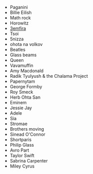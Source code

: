 * Paganini
* Billie Eilish
* Math rock
* Horowitz
* [3emfira](/2024/11/04/zemfira.html)
* Tsoi
* 5nizza
* ohota na volkov
* Beatles
* Glass beams
* Queen
* Vavamuffin
* Amy Macdonald
* Radik Tyulyush & the Chalama Project
* Papernytam
* George Formby
* Roy Smeck
* Herb Ohta San
* Eminem
* Jessie Jay
* Adele
* Sia
* Stromae
* Brothers moving
* Sinead O'Connor
* Shortparis
* Philip Glass
* Avro Part
* Taylor Swift
* Sabrina Carpenter
* Miley Cyrus

